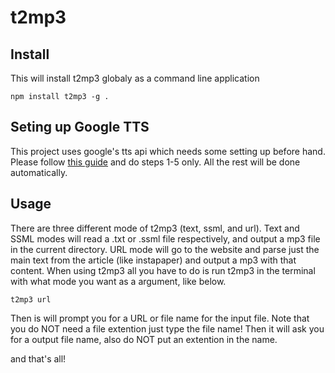 # t2mp3

## Install
This will install t2mp3 globaly as a command line application

```
npm install t2mp3 -g .
```

## Seting up Google TTS
This project uses google's tts api which needs some setting up before hand. Please follow [this guide](https://cloud.google.com/text-to-speech/docs/quickstart-client-libraries) and do steps 1-5 only. All the rest will be done automatically.

## Usage

There are three different mode of t2mp3 (text, ssml, and url). Text and SSML modes will read a .txt or .ssml file respectively, and output a mp3 file in the current directory. URL mode will go to the website and parse just the main text from the article (like instapaper) and output a mp3 with that content. When using t2mp3 all you have to do is run t2mp3 in the terminal with what mode you want as a argument, like below.

```
t2mp3 url
```

Then is will prompt you for a URL or file name for the input file. Note that you do NOT need a file extention just type the file name! Then it will ask you for a output file name, also do NOT put an extention in the name.

and that's all!